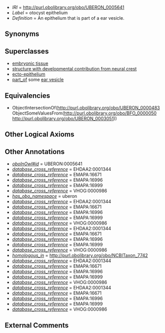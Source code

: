  * *IRI* = http://purl.obolibrary.org/obo/UBERON_0005641
 * *Label* = otocyst epithelium
 * *Definition* = An epithelium that is part of a ear vesicle.

## Synonyms


## Superclasses

 * [embryonic tissue](../../UBERON/91/UBERON_0005291.md)
 * [structure with developmental contribution from neural crest](../../UBERON/14/UBERON_0010314.md)
 * [ecto-epithelium](../../UBERON/71/UBERON_0010371.md)
 * [part_of](../../BFO/50/BFO_0000050.md) some [ear vesicle](../../UBERON/51/UBERON_0003051.md)

## Equivalencies

 * ObjectIntersectionOf(<http://purl.obolibrary.org/obo/UBERON_0000483> ObjectSomeValuesFrom(<http://purl.obolibrary.org/obo/BFO_0000050> <http://purl.obolibrary.org/obo/UBERON_0003051>))

## Other Logical Axioms


## Other Annotations

 * *[oboInOwl#id](../../id/oboInOwl#id.md)* = UBERON:0005641
 * *[database_cross_reference](../../ef/oboInOwl#hasDbXref.md)* = EHDAA2:0001344
 * *[database_cross_reference](../../ef/oboInOwl#hasDbXref.md)* = EMAPA:16671
 * *[database_cross_reference](../../ef/oboInOwl#hasDbXref.md)* = EMAPA:16996
 * *[database_cross_reference](../../ef/oboInOwl#hasDbXref.md)* = EMAPA:16999
 * *[database_cross_reference](../../ef/oboInOwl#hasDbXref.md)* = VHOG:0000986
 * *[has_obo_namespace](../../ce/oboInOwl#hasOBONamespace.md)* = uberon
 * *[database_cross_reference](../../ef/oboInOwl#hasDbXref.md)* = EHDAA2:0001344
 * *[database_cross_reference](../../ef/oboInOwl#hasDbXref.md)* = EMAPA:16671
 * *[database_cross_reference](../../ef/oboInOwl#hasDbXref.md)* = EMAPA:16996
 * *[database_cross_reference](../../ef/oboInOwl#hasDbXref.md)* = EMAPA:16999
 * *[database_cross_reference](../../ef/oboInOwl#hasDbXref.md)* = VHOG:0000986
 * *[database_cross_reference](../../ef/oboInOwl#hasDbXref.md)* = EHDAA2:0001344
 * *[database_cross_reference](../../ef/oboInOwl#hasDbXref.md)* = EMAPA:16671
 * *[database_cross_reference](../../ef/oboInOwl#hasDbXref.md)* = EMAPA:16996
 * *[database_cross_reference](../../ef/oboInOwl#hasDbXref.md)* = EMAPA:16999
 * *[database_cross_reference](../../ef/oboInOwl#hasDbXref.md)* = VHOG:0000986
 * *[homologous_in](../../core#homologous/in/core#homologous_in.md)* = http://purl.obolibrary.org/obo/NCBITaxon_7742
 * *[database_cross_reference](../../ef/oboInOwl#hasDbXref.md)* = EHDAA2:0001344
 * *[database_cross_reference](../../ef/oboInOwl#hasDbXref.md)* = EMAPA:16671
 * *[database_cross_reference](../../ef/oboInOwl#hasDbXref.md)* = EMAPA:16996
 * *[database_cross_reference](../../ef/oboInOwl#hasDbXref.md)* = EMAPA:16999
 * *[database_cross_reference](../../ef/oboInOwl#hasDbXref.md)* = VHOG:0000986
 * *[database_cross_reference](../../ef/oboInOwl#hasDbXref.md)* = EHDAA2:0001344
 * *[database_cross_reference](../../ef/oboInOwl#hasDbXref.md)* = EMAPA:16671
 * *[database_cross_reference](../../ef/oboInOwl#hasDbXref.md)* = EMAPA:16996
 * *[database_cross_reference](../../ef/oboInOwl#hasDbXref.md)* = EMAPA:16999
 * *[database_cross_reference](../../ef/oboInOwl#hasDbXref.md)* = VHOG:0000986

## External Comments

